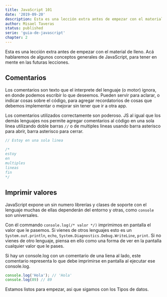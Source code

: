 ```yaml
---
title: JavaScript 101
date: '2019-09-20'
description: Esta es una lección extra antes de empezar con el material de lleno. Acá hablaremos de algunos conceptos generales de JavaScript, para tener en mente en las futuras lecciones.
author: Misael Taveras
status: published
serie: 'guia-de-javascript'
chapter: 2
---
```


Esta es una lección extra antes de empezar con el material de lleno. Acá hablaremos de algunos conceptos generales de JavaScript, para tener en mente en las futuras lecciones.

## Comentarios

Los comentarios son texto que el interprete del lenguaje (o motor) ignora, en donde podemos escribir lo que deseemos. Pueden servir para aclarar, o indicar cosas sobre el código, para agregar recordatorios de cosas que debemos implementar o mejorar sin tener que ir a otra app.

Los comentarios utilizados correctamente son poderoso. JS al igual que los demás lenguajes nos permite agregar comentarios al código en una sola linea utilizando doble barras `//` o de multiples lineas usando barra asterisco para abrir, barra asterisco para cerrar.

```js
// Estoy en una sola linea

/*
estoy
en
multiples
lineas
fin
*/
```

## Imprimir valores

JavaScript expone un sin numero librerías y clases de soporte con el lenguaje muchas de ellas dependerán del entorno y otras, como `console` son universales.

Con él commando `console.log(/* valor */)` imprimimos en pantalla el valor que le pasemos. Si vienes de otros lenguajes esto es un `System.out.println`, `echo`,  `System.Diagnostics.Debug.WriteLine`, `print`. Si no vienes de otro lenguaje, piensa en ello como una forma de ver en la pantalla cualquier valor que le pases.

Si hay un console.log con un comentario de una liena al lado, este comentario representa lo que debe imprimirse en pantalla al ejecutar ese console.log.

```js
console.log('Hola'); // 'Hola'
console.log(89) // 89
```

Estamos listos para empezar, asi que sigamos con los Tipos de datos.

